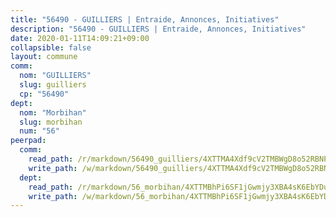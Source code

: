```yaml
---
title: "56490 - GUILLIERS | Entraide, Annonces, Initiatives"
description: "56490 - GUILLIERS | Entraide, Annonces, Initiatives"
date: 2020-01-11T14:09:21+09:00
collapsible: false
layout: commune
comm:
  nom: "GUILLIERS"
  slug: guilliers
  cp: "56490"
dept:
  nom: "Morbihan"
  slug: morbihan
  num: "56"
peerpad:
  comm:
    read_path: /r/markdown/56490_guilliers/4XTTMA4Xdf9cV2TMBWgD8o52RBNPpSRVFhuPw4JAA6Bit7TXD
    write_path: /w/markdown/56490_guilliers/4XTTMA4Xdf9cV2TMBWgD8o52RBNPpSRVFhuPw4JAA6Bit7TXD-K3TgU7mPA3SkRWJEau7qGnLPiCzsAPnFvUfZg2cvZHNRFvzuPJPXQjLbDxJFgrf6J83HZzUGAFyNUy8hnETEnfLnwqmu6DXQaGx6giGki9mMAcCakedyTva2vw7Biq7ftX3VEvk7
  dept:
    read_path: /r/markdown/56_morbihan/4XTTMBhPi6SF1jGwmjy3XBA4sK6EbYDun44EYwF3irZ7aBa5U
    write_path: /w/markdown/56_morbihan/4XTTMBhPi6SF1jGwmjy3XBA4sK6EbYDun44EYwF3irZ7aBa5U-K3TgV3HyhWtqSpmJ2GGLPRtHigVTcxkFRVLMX5R66UyRAN55PNUQgmTNwaDuJmWps9EVWQzncDySYbA7Pg7qEdRXsayrZysPHK4HeKM3FG1U8vQvyUvaDoFo4L4Z8coFC71q4zES
---
```


